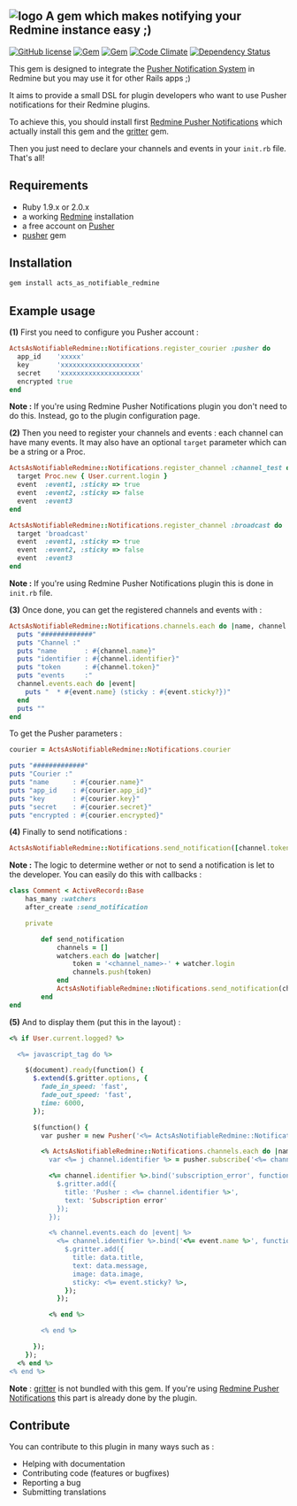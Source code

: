 ## ![logo](https://raw.github.com/jbox-web/acts_as_notifiable_redmine/gh-pages/images/pusher_logo.png) A gem which makes notifying your Redmine instance easy ;)

[![GitHub license](https://img.shields.io/github/license/jbox-web/active_use_case.svg)](https://github.com/jbox-web/active_use_case/blob/master/LICENSE)
[![Gem](https://img.shields.io/gem/v/acts_as_notifiable_redmine.svg)](https://rubygems.org/gems/acts_as_notifiable_redmine)
[![Gem](https://img.shields.io/gem/dv/acts_as_notifiable_redmine/0.1.1.svg)](https://rubygems.org/gems/acts_as_notifiable_redmine/versions/0.1.1)
[![Code Climate](https://codeclimate.com/github/jbox-web/acts_as_notifiable_redmine.png)](https://codeclimate.com/github/jbox-web/acts_as_notifiable_redmine)
[![Dependency Status](https://gemnasium.com/jbox-web/acts_as_notifiable_redmine.svg)](https://gemnasium.com/jbox-web/acts_as_notifiable_redmine)

This gem is designed to integrate the [Pusher Notification System](http://pusher.com) in Redmine but you may use it for other Rails apps ;)

It aims to provide a small DSL for plugin developers who want to use Pusher notifications for their Redmine plugins.

To achieve this, you should install first [Redmine Pusher Notifications](https://github.com/jbox-web/redmine_pusher_notifications) which actually install this gem and the [gritter](https://github.com/RobinBrouwer/gritter) gem.

Then you just need to declare your channels and events in your ```init.rb``` file. That's all!

## Requirements

* Ruby 1.9.x or 2.0.x
* a working [Redmine](http://www.redmine.org/) installation
* a free account on [Pusher](http://pusher.com)
* [pusher](https://github.com/pusher/pusher-gem) gem

## Installation

```ruby
gem install acts_as_notifiable_redmine
```

## Example usage
**(1)** First you need to configure you Pusher account :

```ruby
ActsAsNotifiableRedmine::Notifications.register_courier :pusher do
  app_id    'xxxxx'
  key       'xxxxxxxxxxxxxxxxxxxx'
  secret    'xxxxxxxxxxxxxxxxxxxx'
  encrypted true
end
```

**Note :** If you're using Redmine Pusher Notifications plugin you don't need to do this. Instead, go to the plugin configuration page.

**(2)** Then you need to register your channels and events : each channel can have many events.
It may also have an optional ```target``` parameter which can be a string or a Proc.

```ruby
ActsAsNotifiableRedmine::Notifications.register_channel :channel_test do
  target Proc.new { User.current.login }
  event  :event1, :sticky => true
  event  :event2, :sticky => false
  event  :event3
end

ActsAsNotifiableRedmine::Notifications.register_channel :broadcast do
  target 'broadcast'
  event  :event1, :sticky => true
  event  :event2, :sticky => false
  event  :event3
end
```

**Note :** If you're using Redmine Pusher Notifications plugin this is done in ```init.rb``` file.

**(3)** Once done, you can get the registered channels and events with :

```ruby
ActsAsNotifiableRedmine::Notifications.channels.each do |name, channel|
  puts "#############"
  puts "Channel :"
  puts "name       : #{channel.name}"
  puts "identifier : #{channel.identifier}"
  puts "token      : #{channel.token}"
  puts "events     :"
  channel.events.each do |event|
    puts "  * #{event.name} (sticky : #{event.sticky?})"
  end
  puts ""
end
```

To get the Pusher parameters :

```ruby
courier = ActsAsNotifiableRedmine::Notifications.courier

puts "#############"
puts "Courier :"
puts "name      : #{courier.name}"
puts "app_id    : #{courier.app_id}"
puts "key       : #{courier.key}"
puts "secret    : #{courier.secret}"
puts "encrypted : #{courier.encrypted}"
```

**(4)** Finally to send notifications :

```ruby
ActsAsNotifiableRedmine::Notifications.send_notification([channel.token], event.name, {:title => 'Hello!', :message => 'This is a test message !'})
```

**Note :** The logic to determine wether or not to send a notification is let to the developer. You can easily do this with callbacks :

```ruby
class Comment < ActiveRecord::Base
    has_many :watchers
    after_create :send_notification

    private

        def send_notification
            channels = []
            watchers.each do |watcher|
                token = '<channel_name>-' + watcher.login
                channels.push(token)
            end
            ActsAsNotifiableRedmine::Notifications.send_notification(channels, <event_name>, {:title => 'Hello!', :message => 'This is a test message !'})
        end
end
```

**(5)** And to display them (put this in the layout) :

```ruby
<% if User.current.logged? %>

  <%= javascript_tag do %>

    $(document).ready(function() {
      $.extend($.gritter.options, {
        fade_in_speed: 'fast',
        fade_out_speed: 'fast',
        time: 6000,
      });

      $(function() {
        var pusher = new Pusher('<%= ActsAsNotifiableRedmine::Notifications.courier.key %>');

        <% ActsAsNotifiableRedmine::Notifications.channels.each do |name, channel| %>
          var <%= j channel.identifier %> = pusher.subscribe('<%= channel.token %>');

          <%= channel.identifier %>.bind('subscription_error', function(status) {
            $.gritter.add({
              title: 'Pusher : <%= channel.identifier %>',
              text: 'Subscription error'
            });
          });

          <% channel.events.each do |event| %>
            <%= channel.identifier %>.bind('<%= event.name %>', function(data) {
              $.gritter.add({
                title: data.title,
                text: data.message,
                image: data.image,
                sticky: <%= event.sticky? %>,
              });
            });

          <% end %>

        <% end %>

      });
    });
  <% end %>
<% end %>
```

**Note** : [gritter](https://github.com/RobinBrouwer/gritter) is not bundled with this gem. If you're using [Redmine Pusher Notifications](https://github.com/jbox-web/redmine_pusher_notifications) this part is already done by the plugin.

## Contribute

You can contribute to this plugin in many ways such as :
* Helping with documentation
* Contributing code (features or bugfixes)
* Reporting a bug
* Submitting translations

